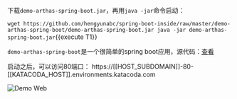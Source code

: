 



下载`demo-arthas-spring-boot.jar`，再用`java -jar`命令启动：

`wget https://github.com/hengyunabc/spring-boot-inside/raw/master/demo-arthas-spring-boot/demo-arthas-spring-boot.jar
java -jar demo-arthas-spring-boot.jar`{{execute T1}}

`demo-arthas-spring-boot`是一个很简单的spring boot应用，源代码：[查看](https://github.com/hengyunabc/spring-boot-inside/tree/master/demo-arthas-spring-boot)

启动之后，可以访问80端口： https://[[HOST_SUBDOMAIN]]-80-[[KATACODA_HOST]].environments.katacoda.com

![Demo Web](/arthas/scenarios/common-resources/assets/demo-web.png)